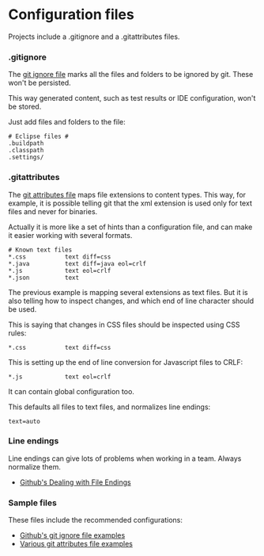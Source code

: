 # Configuration files



Projects include a .gitignore and a .gitattributes files.

### .gitignore

The [git ignore file](https://git-scm.com/docs/gitignore) marks all the files and folders to be ignored by git. These won't be persisted.

This way generated content, such as test results or IDE configuration, won't be stored.

Just add files and folders to the file:

```text
# Eclipse files #
.buildpath
.classpath
.settings/
```

### .gitattributes

The [git attributes file](https://git-scm.com/docs/gitattributes) maps file extensions to content types. This way, for example, it is possible telling git that the xml extension is used only for text files and never for binaries.

Actually it is more like a set of hints than a configuration file, and can make it easier working with several formats.

```text
# Known text files
*.css           text diff=css
*.java          text diff=java eol=crlf
*.js            text eol=crlf
*.json          text
```

The previous example is mapping several extensions as text files. But it is also telling how to inspect changes, and which end of line character should be used.

This is saying that changes in CSS files should be inspected using CSS rules:

```text
*.css           text diff=css
```

This is setting up the end of line conversion for Javascript files to CRLF:

```text
*.js            text eol=crlf
```

It can contain global configuration too.

This defaults all files to text files, and normalizes line endings:

```text
text=auto
```

### Line endings

Line endings can give lots of problems when working in a team. Always normalize them.

* [Github's Dealing with File Endings](https://help.github.com/articles/dealing-with-line-endings/)

### Sample files

These files include the recommended configurations:

* [Github's git ignore file examples](https://github.com/github/gitignore)
* [Various git attributes file examples](https://github.com/alexkaratarakis/gitattributes)

